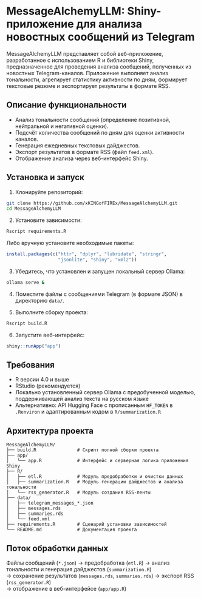 
# MessageAlchemyLLM: Shiny-приложение для анализа новостных сообщений из Telegram

MessageAlchemyLLM представляет собой веб-приложение, разработанное с использованием R и библиотеки Shiny, предназначенное для проведения анализа сообщений, полученных из новостных Telegram-каналов. Приложение выполняет анализ тональности, агрегирует статистику активности по дням, формирует текстовые резюме и экспортирует результаты в формате RSS.

## Описание функциональности

- Анализ тональности сообщений (определение позитивной, нейтральной и негативной оценки).
- Подсчёт количества сообщений по дням для оценки активности каналов.
- Генерация ежедневных текстовых дайджестов.
- Экспорт результатов в формате RSS (файл `feed.xml`).
- Отображение анализа через веб-интерфейс Shiny.

## Установка и запуск

1. Клонируйте репозиторий:

```bash
git clone https://github.com/xKINGofFIREx/MessageAlchemyLLM.git
cd MessageAlchemyLLM
```

2. Установите зависимости:

```r
Rscript requirements.R
```

Либо вручную установите необходимые пакеты:

```r
install.packages(c("httr", "dplyr", "lubridate", "stringr",
                   "jsonlite", "shiny", "xml2"))
```

3. Убедитесь, что установлен и запущен локальный сервер Ollama:

```bash
ollama serve &
```

4. Поместите файлы с сообщениями Telegram (в формате JSON) в директорию `data/`.

5. Выполните сборку проекта:

```r
Rscript build.R
```

6. Запустите веб-интерфейс:

```r
shiny::runApp("app")
```

## Требования

- R версии 4.0 и выше
- RStudio (рекомендуется)
- Локально установленный сервер Ollama с предобученной моделью, поддерживающей анализ текста на русском языке
- Альтернативно: API Hugging Face с прописанным `HF_TOKEN` в `.Renviron` и адаптированным кодом в `R/summarization.R`

## Архитектура проекта

```
MessageAlchemyLLM/
├── build.R               # Скрипт полной сборки проекта
├── app/                  
│   └── app.R             # Интерфейс и серверная логика приложения Shiny
├── R/                    
│   ├── etl.R             # Модуль предобработки и очистки данных
│   ├── summarization.R   # Модуль генерации дайджестов и анализа тональности
│   └── rss_generator.R   # Модуль создания RSS-ленты
├── data/                 
│   ├── telegram_messages_*.json
│   ├── messages.rds
│   ├── summaries.rds
│   └── feed.xml
├── requirements.R        # Сценарий установки зависимостей
└── README.md             # Документация проекта
```

## Поток обработки данных

Файлы сообщений (`*.json`) → предобработка (`etl.R`) → анализ тональности и генерация дайджестов (`summarization.R`)  
→ сохранение результатов (`messages.rds`, `summaries.rds`) → экспорт RSS (`rss_generator.R`)  
→ отображение в веб-интерфейсе (`app/app.R`)

